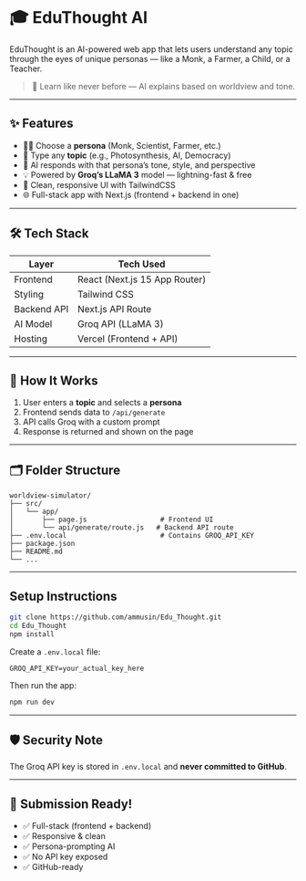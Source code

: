 # 🎓 EduThought AI

EduThought is an AI-powered web app that lets users understand any topic through the eyes of unique personas — like a Monk, a Farmer, a Child, or a Teacher.

> 🧠 Learn like never before — AI explains based on worldview and tone.

---

## ✨ Features

- 🧑‍🏫 Choose a **persona** (Monk, Scientist, Farmer, etc.)
- 💬 Type any **topic** (e.g., Photosynthesis, AI, Democracy)
- 🧠 AI responds with that persona’s tone, style, and perspective
- 💡 Powered by **Groq’s LLaMA 3** model — lightning-fast & free
- 🎨 Clean, responsive UI with TailwindCSS
- 🌐 Full-stack app with Next.js (frontend + backend in one)

---

## 🛠️ Tech Stack

| Layer       | Tech Used              |
|-------------|------------------------|
| Frontend    | React (Next.js 15 App Router) |
| Styling     | Tailwind CSS           |
| Backend API | Next.js API Route      |
| AI Model    | Groq API (LLaMA 3)     |
| Hosting     | Vercel (Frontend + API) |

---

## 🧪 How It Works

1. User enters a **topic** and selects a **persona**
2. Frontend sends data to `/api/generate`
3. API calls Groq with a custom prompt
4. Response is returned and shown on the page

---

## 🗂️ Folder Structure

```
worldview-simulator/
├── src/
│   └── app/
│       ├── page.js                  # Frontend UI
│       └── api/generate/route.js   # Backend API route
├── .env.local                       # Contains GROQ_API_KEY
├── package.json
├── README.md
└── ...
```

---

## Setup Instructions

```bash
git clone https://github.com/ammusin/Edu_Thought.git
cd Edu_Thought
npm install
```

Create a `.env.local` file:

```env
GROQ_API_KEY=your_actual_key_here
```

Then run the app:

```bash
npm run dev
```

---

## 🛡️ Security Note

The Groq API key is stored in `.env.local` and **never committed to GitHub**.

---


## 🏁 Submission Ready!

- ✅ Full-stack (frontend + backend)
- ✅ Responsive & clean
- ✅ Persona-prompting AI
- ✅ No API key exposed
- ✅ GitHub-ready
